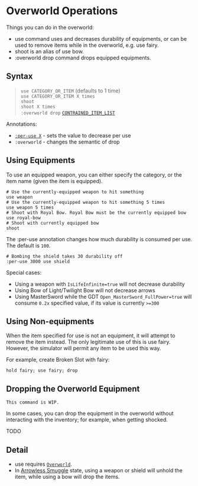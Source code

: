 # Overworld Operations

Things you can do in the overworld:

- <skyb>use</skyb> command uses and decreases durability of equipments,
  or can be used to remove items while in the overworld, e.g. <skyb>use fairy</skyb>.
- <skyb>shoot</skyb> is an alias of <skyb>use bow</skyb>.
- <skyb>:overworld drop</skyb> command drops equipped equipments.

## Syntax
> `use CATEGORY_OR_ITEM` (defaults to 1 time) <br>
> `use CATEGORY_OR_ITEM X times` <br>
> `shoot` <br>
> `shoot X times` <br>
> `:overworld drop` [`CONTRAINED_ITEM_LIST`](../user/syntax_item.md) <br>

Annotations:
  - [`:per-use X`](#using-equipments) - sets the value to decrease per use
  - `:overworld` - changes the semantic of <skyb>drop</skyb>

## Using Equipments

To <skyb>use</skyb> an equipped weapon, you can either specify the category,
or the item name (given the item is equipped).

```skybook
# Use the currently-equipped weapon to hit something
use weapon
# Use the currently-equipped weapon to hit something 5 times
use weapon 5 times
# Shoot with Royal Bow. Royal Bow must be the currently equipped bow
use royal-bow
# Shoot with currently equipped bow
shoot
```

The <skyb>:per-use</skyb> annotation changes how much durability is consumed
per use. The default is `100`.

```skybook
# Bombing the shield takes 30 durability off
:per-use 3000 use shield
```

Special cases:
  - Using a weapon with `IsLifeInfinite=true` will not decrease durability
  - Using Bow of Light/Twilight Bow will not decrease arrows
  - Using MasterSword while the GDT `Open_MasterSword_FullPower=true` will
    consume `0.2x` specified value, if its value is currently `>=300`

## Using Non-equipments

When the item specified for <skyb>use</skyb> is not an equipment,
it will attempt to remove the item instead. The only legitimate use
of this is <skyb>use fairy</skyb>. However, the simulator will permit
any item to be used this way.

For example, create Broken Slot with fairy:
```skybook
hold fairy; use fairy; drop
```

## Dropping the Overworld Equipment

```admonish todo
This command is WIP.
```
In some cases, you can drop the equipment in the overworld without interacting
with the inventory; for example, when getting shocked.

TODO

## Detail

- <skyb>use</skyb> requires [`Overworld`](../user/screen_system.md).
- In [Arrowless Smuggle](./material.md#smuggle-state-for-arrowless-offset) state,
  using a <skyb>weapon</skyb> or <skyb>shield</skyb> will <skyb>unhold</skyb>
  the item, while using a <skyb>bow</skyb> will <skyb>drop</skyb> the items.
